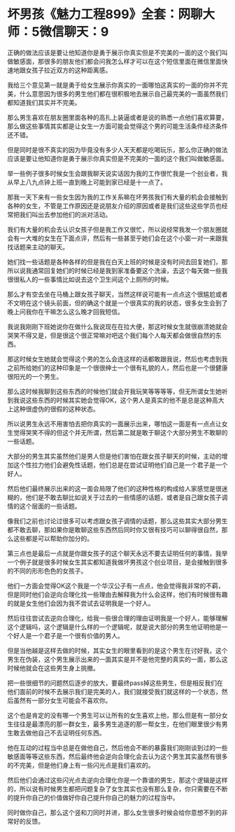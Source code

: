 # 坏男孩《魅力工程899》全套：网聊大师：5微信聊天：9

正确的做法应该是要让他知道你是勇于展示你真实但是不完美的一面的这个我们叫做敏感面，那很多的朋友他们都会问我怎么样才可以在这个短信里面在微信里面快速地跟女孩子拉近双方的这种距离感。

我给三个意见第一就是勇于给女生展示你真实的一面哪怕这真实的一面的你并不完美，什么意思因为很多的男生他们都在很积极地去展示自己最完美的一面虽然我们都知道我们其实并不完美。

那么男生喜欢在朋友圈里面各种的高扎上装逼或者是说的熟悉一点他们喜欢算要，那么做这些事情其实都是让女生一方面可能会觉得这个男的可能生活条件经济条件还不错。

但是同时是很不真实的因为毕竟没有多少人天天都是吃喝玩乐，那么你正确的做法应该是要让他知道你是勇于展示你真实但是不完美的一面的这个我们叫做敏感面。

举一些例子很多时候女生会跟我聊天说实话因为我的工作很忙我是一个创业者，我从早上八九点钟上班一直到晚上可能到家已经是十一点了。

那我一天下来有一些女生因为我的工作关系嘛在坏男孩我们有大量的机会会接触到各种的女生，不管是工作原因还是说朋友介绍的原因或者是我们这些这些学员也经常把我们叫出去参加他们的派对活动。

我们有大量的机会去认识女孩子但是我工作又很忙，所以说经常我发一个朋友圈就会有一大堆的女生在下面点评，然后有一些甚至乎她们会在这个小窗一对一来跟我找话题来主动的聊天。

她们找一些话题是各种各样的但是我在白天上班的时候是没有时间去回复她们，那所以说我通常回复她们的时候已经是我到家准备要这个洗澡，去这个每天做一些我很很私人的一些事情比如说去这个卫生间这个上厕所的时候。

那么才有空去坐在马桶上跟女孩子聊天，当然这样说可能有一点点这个很尴尬或者不文明在这个镜头前面，但的确这个就是一个很真实的我的状态，很多女生会到了晚上问我你在干嘛怎么这么晚才回我短信。

我说我刚刚下班她说你在做什么我说现在在拉大便，那这时候女生就很崩溃她就会哭笑不得又是，但是很这个很正常嘛对吧这个我们每个人每天都会做很自然的东西。

那这时候女生她就会觉得这个男的怎么会连这样的话都敢跟我说，然后也考虑到我之前所给她们的这种印象是一个很很绅士一个很有礼貌的人，然后也是一个很健康很阳光的一个男生。

那么这时候我聊到这些东西的时候他们就会开我玩笑等等等等，但无所谓女生她听到我说这些东西的时候其实她会觉得OK，这个男人是真实的他不是总是这种高大上这种很虚伪的很假的这种状态。

所以说男生永远不用害怕去把你真实的一面展示出来，哪怕这一面是有一点点让女生觉得哭笑不得的但这个并无所谓，然后第二就是敢于聊这个大部分男生不敢聊的一些话题。

大部分的男生其实虽然他们是男人但是他们害怕在跟女孩子聊天的时候，主动的增加这个性拉力他们会避免性话题，他们总是在尝试证明他们自己是一个君子是一个好人。

然后他们最终展示出来的这一面会局限了他们的这种性格的构成给人家感觉是很迷糊的，他们是不敢去聊比如说关于过去的一些情感的话题，或者是自己跟女孩子调情的这个层面的一些话题。

像我们之前也讨论过很多可以考虑跟女孩子调情的话题，那么这些其实大部分男生都不敢去聊，那如果你是敢聊这些东西然后同时你又很有技巧可以聊得很自然，那么这些都是可以帮助你加分的。

第三点也是最后一点就是你跟女孩子的这个聊天永远不要去证明任何的事情，我举一个例子就是很多时候女生其实都知道我做坏男孩这个创业项目，是会接触到很多的不同的形形色色的女孩子。

他们一方面会觉得OK这个我是一个华汉公子有一点点，他会觉得我非常的不羁，但是同时他们会逆向合理化找一些理由去解释我为什么会这样，他们有时候很有趣的就是女生他们会因为我不尝试去证明我是一个好人。

然后往往尝试去逆向合理化，给我一些很合理的理由证明我是一个好人，能够理解这个逻辑吗，这个逻辑是什么样的一个逻辑呢，就是说大部分的男生他证明他是一个好人是一个君子是一个很有价值的男人。

但是当他越是这样去做的时候，其实女生的眼里看到的是这个男生在讨好我，这个男生在伪装，这个男生展示出来的一面其实是并不是他完整的真实的一面，那么这时候他就会在这些男生身上挑撤。

把一些很细节的问题然后逐步的放大，要最终pass掉这些男生，但是相反我们在他们面前的时候不去展示我们是完美的人，我们就接受我们就这样的一个状态，然后虽然有一部分女生可能会不喜欢你。

这个也是肯定的没有哪一个男生可以让所有的女生喜欢上他，那么但是有一部分女生往往是最漂亮的那一群女生，最多男生追逐的那一帮女生，在他们眼里很少有男生敢去做他自己不去证明任何东西。

他在互动的过程当中总是在做他自己，然后他会不断的暴露我们刚刚谈到过的一些敏感面等等这些东西，然后最终他会逆向合理化会去认为这个男生其实虽然有很多的不完美，但是他们身上有一些闪光点是我们喜欢的。

然后他们会通过这些闪光点去逆向合理化你是一个靠谱的男生，那这个逻辑是这样的，所以说有时候男生都把问题复杂了女生其实也没有那么复杂，你只需要在不断的提升你自己的价值做好你自己提升你自己的魅力的过程当中。

同时做你自己，那么这个竖和刀同时并进，那么女生很多时候会给你意想不到的非常好的反馈。